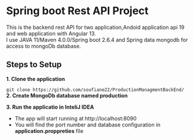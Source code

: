# Spring boot Rest API Project
This is the backend rest API for two application,Andoid application api 19 and web application with Angular 13. <br>
I use JAVA 11/Maven 4.0.0/Spring boot 2.6.4 and Spring data mongodb for access to mongoDb database.

## Steps to Setup
**1. Clone the application** <br>

```git clone https://github.com/soufiane22/ProductionManagmentBackEnd/ ```  <br> 
**2. Create MongoDb database named production** <br> 
 
**3. Run the applicatio in InteliJ IDEA** 
  * The app will start running at http://localhost:8090 
  * You will find the port number and database configuration in **application.proppreties** file
